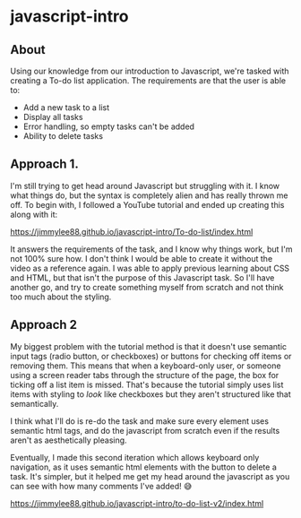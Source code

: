 # javascript-intro

## About
Using our knowledge from our introduction to Javascript, we're tasked with creating a To-do list application.
The requirements are that the user is able to:
* Add a new task to a list
* Display all tasks
* Error handling, so empty tasks can't be added
* Ability to delete tasks

## Approach 1.
I'm still trying to get head around Javascript but struggling with it.
I know what things do, but the syntax is completely alien and has really thrown me off.
To begin with, I followed a YouTube tutorial and ended up creating this along with it:

https://jimmylee88.github.io/javascript-intro/To-do-list/index.html

It answers the requirements of the task, and I know why things work, but I'm not 100% sure how. I don't think I would be able to create it without the video as a reference again.
I was able to apply previous learning about CSS and HTML, but that isn't the purpose of this Javascript task.
So I'll have another go, and try to create something myself from scratch and not think too much about the styling.

## Approach 2
My biggest problem with the tutorial method is that it doesn't use semantic input tags (radio button, or checkboxes) or buttons for checking off items or removing them.
This means that when a keyboard-only user, or someone using a screen reader tabs through the structure of the page, the box for ticking off a list item is missed. That's because the tutorial simply uses list items with styling to *look* like checkboxes but they aren't structured like that semantically.

I think what I'll do is re-do the task and make sure every element uses semantic html tags, and do the javascript from scratch even if the results aren't as aesthetically pleasing.

Eventually, I made this second iteration which allows keyboard only navigation, as it uses semantic html elements with the button to delete a task. It's simpler, but it helped me get my head around the javascript as you can see with how many comments I've added! 😅

https://jimmylee88.github.io/javascript-intro/to-do-list-v2/index.html 
